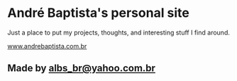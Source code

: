 André Baptista's personal site
==============================

Just a place to put my projects, thoughts, and interesting stuff I find around.

www.andrebaptista.com.br

Made by albs_br@yahoo.com.br
----------------------------